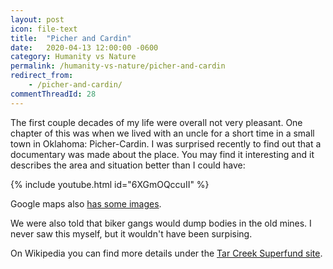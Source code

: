 ```yaml
---
layout: post
icon: file-text
title:  "Picher and Cardin"
date:   2020-04-13 12:00:00 -0600
category: Humanity vs Nature
permalink: /humanity-vs-nature/picher-and-cardin
redirect_from:
    - /picher-and-cardin/
commentThreadId: 28
---
```


The first couple decades of my life were overall not very pleasant. One chapter of this was when we lived with an uncle for a short time in a small town in Oklahoma: Picher-Cardin. I was surprised recently to find out that a documentary was made about the place. You may find it interesting and it describes the area and situation better than I could have:

{% include youtube.html id="6XGmOQccuII" %}

Google maps also [has some images](https://www.google.com/maps/place/Picher-cardin,+OK/@36.947349,-94.8311885,3a,75y,100h,90t/data=!3m8!1e1!3m6!1sAF1QipPT-k5rDtC74ko4G4N37b8unpHX9QET5U2U62Wp!2e10!3e11!6shttps:%2F%2Flh5.googleusercontent.com%2Fp%2FAF1QipPT-k5rDtC74ko4G4N37b8unpHX9QET5U2U62Wp%3Dw86-h86-k-no-pi6.069931-ya347.2374-ro3.1031055-fo100!7i5376!8i2688!4m13!1m7!3m6!1s0x87c810fa5f96903b:0xdf574dc020f66982!2sPicher-cardin,+OK!3b1!8m2!3d36.9737678!4d-94.8416936!3m4!1s0x87c810fa5f96903b:0xdf574dc020f66982!8m2!3d36.9737678!4d-94.8416936).

We were also told that biker gangs would dump bodies in the old mines. I never saw this myself, but it wouldn't have been surpising.

On Wikipedia you can find more details under the [Tar Creek Superfund site](https://en.wikipedia.org/wiki/Tar_Creek_Superfund_site).
